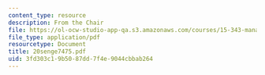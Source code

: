```yaml
---
content_type: resource
description: From the Chair
file: https://ol-ocw-studio-app-qa.s3.amazonaws.com/courses/15-343-managing-transformations-in-work-organizations-and-society-spring-2002/3fd303c19b5087dd7f4e9044cbbab264_20senge7475.pdf
file_type: application/pdf
resourcetype: Document
title: 20senge7475.pdf
uid: 3fd303c1-9b50-87dd-7f4e-9044cbbab264
---
```

